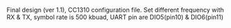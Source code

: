 Final design (ver 1.1), CC1310 configuration file. Set different frequency with RX & TX, symbol rate is 500 kbuad, UART pin are DIO5(pin10) & DIO6(pin11)
